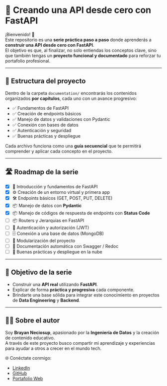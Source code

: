 # 🚀 Creando una API desde cero con FastAPI  

¡Bienvenido! 👋  
Este repositorio es una **serie práctica paso a paso** donde aprenderás a **construir una API desde cero con FastAPI**.  
El objetivo es que, al finalizar, no solo entiendas los conceptos clave, sino que también tengas un **proyecto funcional y documentado** para reforzar tu portafolio profesional.  

---

## 📂 Estructura del proyecto  

Dentro de la carpeta `documentation/` encontrarás los contenidos organizados **por capítulos**, cada uno con un avance progresivo:  

- ✅ Fundamentos de FastAPI  
- ✅ Creación de endpoints básicos  
- ✅ Manejo de datos y validaciones con Pydantic  
- ✅ Conexión con bases de datos  
- ✅ Autenticación y seguridad  
- ✅ Buenas prácticas y despliegue  

Cada archivo funciona como una **guía secuencial** que te permitirá comprender y aplicar cada concepto en el proyecto.  

---

## 🛣️ Roadmap de la serie  

- [x] 📘 Introducción y fundamentos de FastAPI  
- [x] ⚙️ Creación de un entorno virtual y primera app  
- [x] 🛠️ Endpoints básicos (GET, POST, PUT, DELETE)  
- [x] 📦 Manejo de datos con **Pydantic**  
- [x] 📦 Manejo de códigos de respuesta de endpoints con **Status Code**
- [ ] 📦 Routers y Jerarquías en FastAPI  
- [ ] 🔐 Autenticación y autorización (JWT)
- [ ] 🗄️ Conexión a una base de datos (MongoDB)  
- [ ] 🧩 Modularización del proyecto  
- [ ] 📑 Documentación automática con Swagger / Redoc  
- [ ] 🚀 Buenas prácticas y despliegue en la nube  

---

## 🎯 Objetivo de la serie  

- Construir una **API real** utilizando **FastAPI**.  
- Explicar de forma **práctica y progresiva** cada componente.  
- Brindarte una base sólida para integrar este conocimiento en proyectos de **Data Engineering** y **Backend**.  

---

## 👨‍💻 Sobre el autor  

Soy **Brayan Neciosup**, apasionado por la **Ingeniería de Datos** y la creación de contenido educativo.  
A través de este proyecto busco compartir mi aprendizaje y experiencias para ayudar a otros a crecer en el mundo tech.  

🌐 Conéctate conmigo:  
- [LinkedIn](https://www.linkedin.com/in/brayan-rafael-neciosup-bola%C3%B1os-407a59246/)  
- [GitHub](https://github.com/BrayanR03)  
- [Portafolio Web](https://bryanneciosup626.wixsite.com/brayandataanalitics)  


